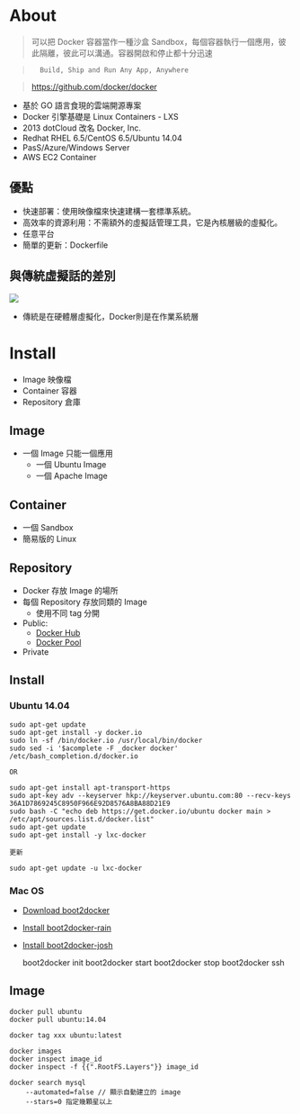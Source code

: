 # About

> 可以把 Docker 容器當作一種沙盒 Sandbox，每個容器執行一個應用，彼此隔離，彼此可以溝通。容器開啟和停止都十分迅速

>		Build, Ship and Run Any App, Anywhere

>	https://github.com/docker/docker

* 基於 GO 語言食現的雲端開源專案
* Docker 引擎基礎是 Linux Containers - LXS
* 2013 dotCloud 改名 Docker, Inc.
* Redhat RHEL 6.5/CentOS 6.5/Ubuntu 14.04
* PasS/Azure/Windows Server
* AWS EC2 Container

## 優點

* 快速部署：使用映像檔來快速建構一套標準系統。
* 高效率的資源利用：不需額外的虛擬話管理工具，它是內核層級的虛擬化。
* 任意平台
* 簡單的更新：Dockerfile

## 與傳統虛擬話的差別

![](http://image.slidesharecdn.com/dockerfromscratch-160208083101/95/docker-from-scratch-9-638.jpg?cb=1454920342)

* 傳統是在硬體層虛擬化，Docker則是在作業系統層

# Install

* Image 映像檔
* Container 容器
* Repository 倉庫

## Image

* 一個 Image 只能一個應用
	* 一個 Ubuntu Image
	* 一個 Apache Image

## Container

* 一個 Sandbox
* 簡易版的 Linux

## Repository

* Docker 存放 Image 的場所
* 每個 Repository 存放同類的 Image
	* 使用不同 tag 分開
* Public: 
	* [Docker Hub](https://registry.hub.docker.com)
	* [Docker Pool](http://dockerpool.com)
* Private

## Install

### Ubuntu 14.04

	sudo apt-get update
	sudo apt-get install -y docker.io
	sudo ln -sf /bin/docker.io /usr/local/bin/docker
	sudo sed -i '$acomplete -F _docker docker' /etc/bash_completion.d/docker.io
	
	OR
	
	sudo apt-get install apt-transport-https
	sudo apt-key adv --keyserver hkp://keyserver.ubuntu.com:80 --recv-keys 36A1D7869245C8950F966E92D8576A8BA88D21E9
	sudo bash -C "echo deb https://get.docker.io/ubuntu docker main > /etc/apt/sources.list.d/docker.list"
	sudo apt-get update
	sudo apt-get install -y lxc-docker
	
	更新
	
	sudo apt-get update -u lxc-docker
	
	  
### Mac OS

* [Download boot2docker](https://github.com/boot2docker/osx-installer/releases)
* [Install boot2docker-rain](http://ephrain.pixnet.net/blog/post/59556208)
* [Install boot2docker-josh](https://joshhu.gitbooks.io/docker_theory_install/content/DockerBible/mac_osboot2docker.html)

	boot2docker init
	boot2docker start
	boot2docker stop
	boot2docker ssh

## Image

	docker pull ubuntu
	docker pull ubuntu:14.04
	
	docker tag xxx ubuntu:latest
	
	docker images
	docker inspect image_id
	docker inspect -f {{".RootFS.Layers"}} image_id
	
	docker search mysql
		--automated=false // 顯示自動建立的 image
		--stars=0 指定幾顆星以上
	
